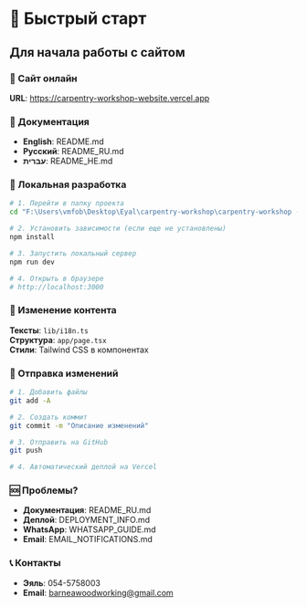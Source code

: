 # 🚀 Быстрый старт

## Для начала работы с сайтом

### 📍 Сайт онлайн
**URL**: https://carpentry-workshop-website.vercel.app

### 📖 Документация
- **English**: README.md
- **Русский**: README_RU.md
- **עברית**: README_HE.md

### 🔧 Локальная разработка

```bash
# 1. Перейти в папку проекта
cd "F:\Users\vmfob\Desktop\Eyal\carpentry-workshop\carpentry-workshop (2)"

# 2. Установить зависимости (если еще не установлены)
npm install

# 3. Запустить локальный сервер
npm run dev

# 4. Открыть в браузере
# http://localhost:3000
```

### 📝 Изменение контента

**Тексты**: `lib/i18n.ts`  
**Структура**: `app/page.tsx`  
**Стили**: Tailwind CSS в компонентах

### 🔄 Отправка изменений

```bash
# 1. Добавить файлы
git add -A

# 2. Создать коммит
git commit -m "Описание изменений"

# 3. Отправить на GitHub
git push

# 4. Автоматический деплой на Vercel
```

### 🆘 Проблемы?

- **Документация**: README_RU.md
- **Деплой**: DEPLOYMENT_INFO.md
- **WhatsApp**: WHATSAPP_GUIDE.md
- **Email**: EMAIL_NOTIFICATIONS.md

### 📞 Контакты
- **Эяль**: 054-5758003
- **Email**: barneawoodworking@gmail.com

